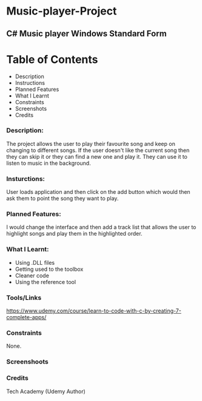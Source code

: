 # Music-player-Project

## C# Music player Windows Standard Form

# Table of Contents
- Description
- Instructions
- Planned Features
- What I Learnt
- Constraints
- Screenshots
- Credits

### Description:

The project allows the user to play their favourite song and keep on changing to different songs. If the user doesn't like the current song then they can skip it or they can find a new one and play it. They can use it to listen to music in the background.

### Insturctions:

User loads application and then click on the add button which would then ask them to point the song they want to play.

### Planned Features:
I would change the interface and then add a track list that allows the user to highlight songs and play them in the highlighted order. 

### What I Learnt:
- Using .DLL files
- Getting used to the toolbox
- Cleaner code
- Using the reference tool

### Tools/Links
https://www.udemy.com/course/learn-to-code-with-c-by-creating-7-complete-apps/

### Constraints

None.

### Screenshoots

### Credits
Tech Academy (Udemy Author)
